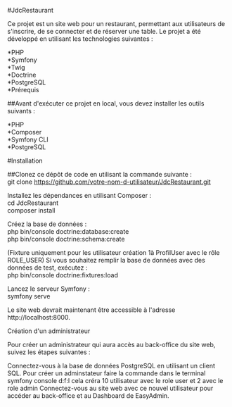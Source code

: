 #JdcRestaurant  
  
Ce projet est un site web pour un restaurant, permettant aux utilisateurs de s'inscrire, de se connecter et de réserver une table. Le projet a été développé en utilisant les technologies suivantes :  
  
*PHP  
*Symfony  
*Twig  
*Doctrine  
*PostgreSQL  
*Prérequis  
  
##Avant d'exécuter ce projet en local, vous devez installer les outils suivants :  
  
*PHP  
*Composer  
*Symfony CLI  
*PostgreSQL  
  
#Installation  
  
##Clonez ce dépôt de code en utilisant la commande suivante :  
git clone https://github.com/votre-nom-d-utilisateur/JdcRestaurant.git  

Installez les dépendances en utilisant Composer :  
cd JdcRestaurant  
composer install  
  
Créez la base de données :  
php bin/console doctrine:database:create  
php bin/console doctrine:schema:create  

(Fixture uniquement pour les utilisateur création 1à ProfilUser avec le rôle  ROLE_USER) Si vous souhaitez remplir la base de données avec des données de test, exécutez :  
php bin/console doctrine:fixtures:load  
  
Lancez le serveur Symfony :  
symfony serve  
  
Le site web devrait maintenant être accessible à l'adresse http://localhost:8000.  
  
Création d'un administrateur  
  
Pour créer un administrateur qui aura accès au back-office du site web, suivez les étapes suivantes :  

Connectez-vous à la base de données PostgreSQL en utilisant un client SQL.
Pour créer un adminstateur faire la commande dans le terminal symfony console d:f:l cela créra 10 utilisateur avec le role user et 2 avec le role admin
Connectez-vous au site web avec ce nouvel utilisateur pour accéder au back-office et au Dashboard de EasyAdmin.